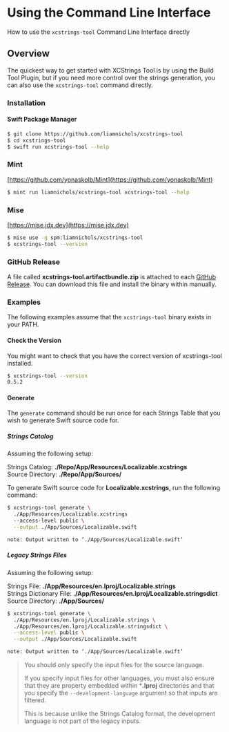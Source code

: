 # Using the Command Line Interface

How to use the `xcstrings-tool` Command Line Interface directly

## Overview

The quickest way to get started with XCStrings Tool is by using the Build Tool Plugin, but if you need more control over the strings generation, you can also use the `xcstrings-tool` command directly.

### Installation

#### Swift Package Manager

```bash
$ git clone https://github.com/liamnichols/xcstrings-tool
$ cd xcstrings-tool
$ swift run xcstrings-tool --help
```

### Mint

[https://github.com/yonaskolb/Mint](https://github.com/yonaskolb/Mint)

```bash
$ mint run liamnichols/xcstrings-tool xcstrings-tool --help
```

### Mise

[https://mise.jdx.dev](https://mise.jdx.dev)

```bash
$ mise use -g spm:liamnichols/xcstrings-tool
$ xcstrings-tool --version
```

### GitHub Release

A file called **xcstrings-tool.artifactbundle.zip** is attached to each [GitHub Release](https://github.com/liamnichols/xcstrings-tool/releases). You can download this file and install the binary within manually.

### Examples

The following examples assume that the `xcstrings-tool` binary exists in your PATH.

#### Check the Version

You might want to check that you have the correct version of xcstrings-tool installed.

```bash
$ xcstrings-tool --version
0.5.2
```

#### Generate

The `generate` command should be run once for each Strings Table that you wish to generate Swift source code for.

##### Strings Catalog

Assuming the following setup:

Strings Catalog: **./Repo/App/Resources/Localizable.xcstrings**  
Source Directory: **./Repo/App/Sources/**

To generate Swift source code for **Localizable.xcstrings**, run the following command:

```bash
$ xcstrings-tool generate \ 
  ./App/Resources/Localizable.xcstrings 
  --access-level public \
  --output ./App/Sources/Localizable.swift

note: Output written to ‘./App/Sources/Localizable.swift‘
```

##### Legacy Strings Files

Assuming the following setup:

Strings File: **./App/Resources/en.lproj/Localizable.strings**  
Strings Dictionary File: **./App/Resources/en.lproj/Localizable.stringsdict**  
Source Directory: **./App/Sources/**

```bash
$ xcstrings-tool generate \
  ./App/Resources/en.lproj/Localizable.strings \
  ./App/Resources/en.lproj/Localizable.stringsdict \
  --access-level public \
  --output ./App/Sources/Localizable.swift

note: Output written to ‘./App/Sources/Localizable.swift‘
```

> You should only specify the input files for the source language.
>
> If you specify input files for other languages, you must also ensure that they are property embedded within  ***.lproj** directories and that you specify the `--development-language` argument so that inputs are filtered.
>
> This is because unlike the Strings Catalog format, the development language is not part of the legacy inputs.


